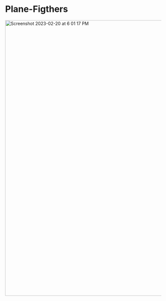 # Plane-Figthers
<img width="889" alt="Screenshot 2023-02-20 at 6 01 17 PM" src="https://user-images.githubusercontent.com/99364709/220229075-2cd841be-fc41-44a7-9d74-70916428f794.png">
